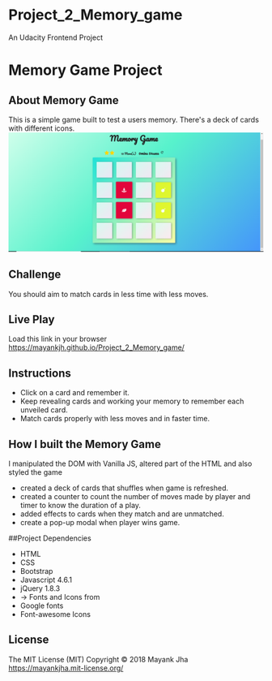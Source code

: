 # Project_2_Memory_game
An Udacity Frontend Project

# Memory Game Project

## About Memory Game
This is a simple game built to test a users memory. There's a deck of cards with different icons.
![snippet](img/Capture.PNG)

## Challenge
You should aim to match cards in less time with less moves.

## Live Play
Load this link in your browser https://mayankjh.github.io/Project_2_Memory_game/

## Instructions
* Click on a card and remember it.
* Keep revealing cards and working your memory to remember each unveiled card.
* Match cards properly with less moves and in faster time.


## How I built the Memory Game
I manipulated the DOM with Vanilla JS, altered part of the HTML and also styled the game
* created a deck of cards that shuffles when game is refreshed.
* created a counter to count the number of moves made by player and timer to know the duration of a play.
* added effects to cards when they match and are unmatched.
* create a pop-up modal when player wins game.

##Project Dependencies
* HTML
* CSS
* Bootstrap
* Javascript 4.6.1
* jQuery 1.8.3
* -> Fonts and Icons from
*  Google fonts
* Font-awesome Icons

## License

The MIT License (MIT)
Copyright © 2018 Mayank Jha https://mayankjha.mit-license.org/
